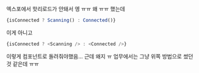 엑스포에서 핫리로드가 안돼서 엥 ㅠㅠ 왜 ㅠㅠ 했는데
```js
{isConnected ? Scanning() : Connected()}
```

이게 아니고

```js
{isConnected ? <Scanning /> : <Connected />}
```
이렇게 컴포넌트로 돌려줘야했음...
근데 왜지 ㅠ 업무에서는 그냥 위쪽 방법으로 썼던 것 같은데 ㅠㅠ 